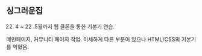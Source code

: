 ## 싱그러운집
22. 4 ~ 22 .5월까지 웹 클론을 통한 기본기 연습.

메인페이지, 커뮤니티 페이지 작업.
미세하게 다른 부분이 있으나 HTML/CSS의 기본기를 익혔음.
